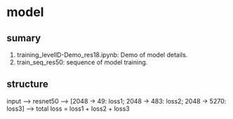 # model

## sumary

1. training_levelID-Demo_res18.ipynb: Demo of model details.
2. train_seq_res50: sequence of model training.

## structure

input --> resnet50 --> [2048 -> 49: loss1; 2048 -> 483: loss2; 2048 -> 5270: loss3] --> total loss = loss1 + loss2 + loss3

